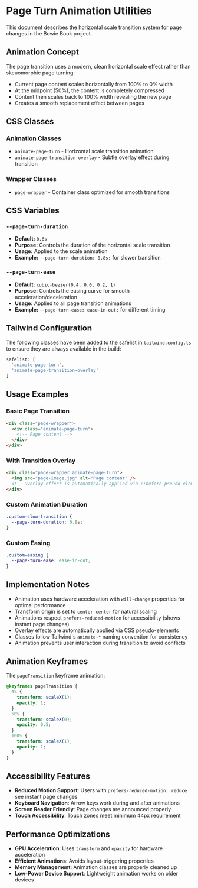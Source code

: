 # Page Turn Animation Utilities

This document describes the horizontal scale transition system for page changes in the Bowie Book project.

## Animation Concept

The page transition uses a modern, clean horizontal scale effect rather than skeuomorphic page turning:
- Current page content scales horizontally from 100% to 0% width
- At the midpoint (50%), the content is completely compressed
- Content then scales back to 100% width revealing the new page
- Creates a smooth replacement effect between pages

## CSS Classes

### Animation Classes
- `animate-page-turn` - Horizontal scale transition animation
- `animate-page-transition-overlay` - Subtle overlay effect during transition

### Wrapper Classes
- `page-wrapper` - Container class optimized for smooth transitions

## CSS Variables

### `--page-turn-duration`
- **Default:** `0.6s`
- **Purpose:** Controls the duration of the horizontal scale transition
- **Usage:** Applied to the scale animation
- **Example:** `--page-turn-duration: 0.8s;` for slower transition

### `--page-turn-ease`
- **Default:** `cubic-bezier(0.4, 0.0, 0.2, 1)`
- **Purpose:** Controls the easing curve for smooth acceleration/deceleration
- **Usage:** Applied to all page transition animations
- **Example:** `--page-turn-ease: ease-in-out;` for different timing

## Tailwind Configuration

The following classes have been added to the safelist in `tailwind.config.ts` to ensure they are always available in the build:

```typescript
safelist: [
  'animate-page-turn',
  'animate-page-transition-overlay'
]
```

## Usage Examples

### Basic Page Transition
```html
<div class="page-wrapper">
  <div class="animate-page-turn">
    <!-- Page content -->
  </div>
</div>
```

### With Transition Overlay
```html
<div class="page-wrapper animate-page-turn">
  <img src="page-image.jpg" alt="Page content" />
  <!-- Overlay effect is automatically applied via ::before pseudo-element -->
</div>
```

### Custom Animation Duration
```css
.custom-slow-transition {
  --page-turn-duration: 0.8s;
}
```

### Custom Easing
```css
.custom-easing {
  --page-turn-ease: ease-in-out;
}
```

## Implementation Notes

- Animation uses hardware acceleration with `will-change` properties for optimal performance
- Transform origin is set to `center center` for natural scaling
- Animations respect `prefers-reduced-motion` for accessibility (shows instant page changes)
- Overlay effects are automatically applied via CSS pseudo-elements
- Classes follow Tailwind's `animate-*` naming convention for consistency
- Animation prevents user interaction during transition to avoid conflicts

## Animation Keyframes

The `pageTransition` keyframe animation:
```css
@keyframes pageTransition {
  0% {
    transform: scaleX(1);
    opacity: 1;
  }
  50% {
    transform: scaleX(0);
    opacity: 0.5;
  }
  100% {
    transform: scaleX(1);
    opacity: 1;
  }
}
```

## Accessibility Features

- **Reduced Motion Support**: Users with `prefers-reduced-motion: reduce` see instant page changes
- **Keyboard Navigation**: Arrow keys work during and after animations
- **Screen Reader Friendly**: Page changes are announced properly
- **Touch Accessibility**: Touch zones meet minimum 44px requirement

## Performance Optimizations

- **GPU Acceleration**: Uses `transform` and `opacity` for hardware acceleration
- **Efficient Animations**: Avoids layout-triggering properties
- **Memory Management**: Animation classes are properly cleaned up
- **Low-Power Device Support**: Lightweight animation works on older devices
